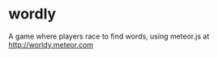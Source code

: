 wordly
======

A game where players race to find words, using meteor.js at
http://worldy.meteor.com
